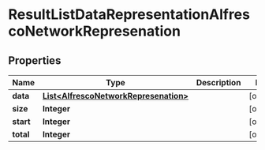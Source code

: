 
# ResultListDataRepresentationAlfrescoNetworkRepresenation

## Properties
Name | Type | Description | Notes
------------ | ------------- | ------------- | -------------
**data** | [**List&lt;AlfrescoNetworkRepresenation&gt;**](AlfrescoNetworkRepresenation.md) |  |  [optional]
**size** | **Integer** |  |  [optional]
**start** | **Integer** |  |  [optional]
**total** | **Integer** |  |  [optional]



